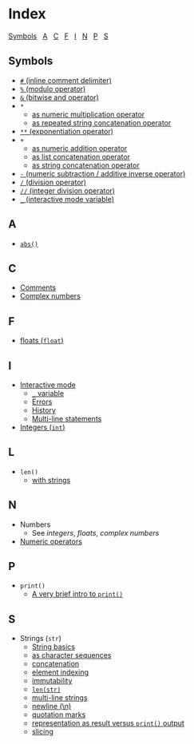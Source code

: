 # Index

[sof]:/sof

[Symbols](symbols)&nbsp;&nbsp;
[A](a)&nbsp;&nbsp;
[C](c)&nbsp;&nbsp;
[F](f)&nbsp;&nbsp;
[I](i)&nbsp;&nbsp;
[N](n)&nbsp;&nbsp;
[P](p)&nbsp;&nbsp;
[S](s)&nbsp;&nbsp;

## Symbols

* [```#``` (inline comment delimiter)](1_Some_Basics.md#comments)
* [```%``` (modulo operator)](2_Numbers_Expressions_Variables.md#integer-and-floating-values)
* [```&``` (bitwise and operator)]()
* ```*```
  * [as numeric multiplication operator](2_Numbers_Expressions_Variables.md#integer-and-floating-values)
  * [as repeated string concatenation operator](3_Intro_Strings.md#string-concatenation)
* [```**``` (exponentiation operator)](2_Numbers_Expressions_Variables.md#integer-and-floating-values)
* ```+```
  * [as numeric addition operator](2_Numbers_Expressions_Variables.md#integer-and-floating-values)
  * [as list concatenation operator]()
  * [as string concatenation operator](3_Intro_Strings.md#string-concatenation)
* [```-``` (numeric subtraction / additive inverse operator)](2_Numbers_Expressions_Variables.md#integer-and-floating-values)
* [```/``` (division operator)](2_Numbers_Expressions_Variables.md#integer-and-floating-values)
* [```//``` (integer division operator)](2_Numbers_Expressions_Variables.md#integer-and-floating-values)
* [```_``` (interactive mode variable)](1_Some_Basics.md#underscore_variable)

## A

* [```abs()```](2_Numbers_Expressions_Variables.md#integer-and-floating-values)

## C

* [Comments](1_Some_Basics.md#comments)
* [Complex numbers](2_Numbers_Expressions_Variables.md#complex-numbers)

## F

* [floats (```float```)](2_Numbers_Expressions_Variables.md#integer-and-floating-values)

## I

* [Interactive mode](1_Some_Basics.md#interactive-mode)
  * [```_``` variable](1_Some_Basics.md#underscore_variable)
  * [Errors](1_Some_Basics.md#errors)
  * [History](1_Some_Basics.md#history)
  * [Multi-line statements](1_Some_Basics.md#multi-line-statements)
* [Integers (```int```)](2_Numbers_Expressions_Variables.md#integer-and-floating-values)

## L

* ```len()```
  * [with strings](3_Intro_Strings.md#strings-as-character-sequences)

## N

* Numbers
  * See _integers_, _floats_, _complex numbers_
* [Numeric operators](2_Numbers_Expressions_Variables.md#integer-and-floating-values)

## P

* ```print()```
  * [A very brief intro to ```print()```](1_Some_Basics.md#a-very-brief-intro-to-print)

## S

* Strings (```str```)
  * [String basics](3_Intro_Strings.md#string-basics)
  * [as character sequences](3_Intro_Strings.md#strings-as-character-sequences)
  * [concatenation](3_Intro_Strings.md#string-concatenation)
  * [element indexing](3_Intro_Strings.md#strings-as-character-sequences)
  * [immutability](3_Intro_Strings.md#strings-are-immutable)
  * [```len(str)```](3_Intro_Strings.md#strings-as-character-sequences)
  * [multi-line strings](3_Intro_Strings.md#string-basics)
  * [newline (\n)](3_Intro_Strings.md#string-basics)
  * [quotation marks](3_Intro_Strings.md#string-basics)
  * [representation as result versus ```print()``` output](3_Intro_Strings.md#string-basics)
  * [slicing](3_Intro_Strings.md#strings-as-character-sequences)
